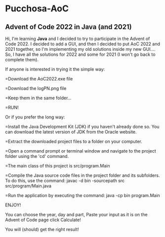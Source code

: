 # Pucchosa-AoC

## Advent of Code 2022 in **Java** (and 2021)

Hi, I'm learning **Java** and I decided to try to participate in the Advent of Code 2022.
I decided to add a GUI, and then I decided to put AoC 2022 and 2021 together, so I'm implementing my old solutions inside my new GUI....
So, I have all the solutions for 2022 and some for 2021 (I won't go back to complete them).

If anyone is interested in trying it the simple way:

=Download the AoC2022.exe file

=Download the logPN.png file

=Keep them in the same folder...

=RUN!


Or if you prefer the long way:

=Install the Java Development Kit (JDK) if you haven't already done so. You can download the latest version of JDK from the Oracle website.

=Extract the downloaded project files to a folder on your computer.

=Open a command prompt or terminal window and navigate to the project folder using the 'cd' command.

=The main class of this project is src/program.Main

=Compile the Java source code files in the project folder and its subfolders. To do this, use the command: javac -d bin -sourcepath src src/program/Main.java

=Run the application by executing the command: java -cp bin program.Main

ENJOY!


You can choose the year, day and part,
Paste your input as it is on the Advent of Code page
click Calculate!

You will (should) get the right result!
